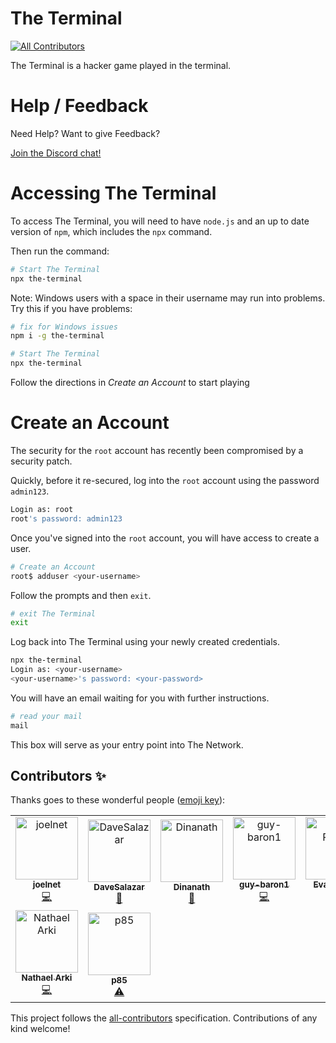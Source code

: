 # The Terminal

[![All Contributors](https://img.shields.io/badge/all_contributors-9-orange.svg?style=flat-square)](#contributors)

The Terminal is a hacker game played in the terminal.

# Help / Feedback

Need Help? Want to give Feedback?

[Join the Discord chat!](https://discordapp.com/invite/Gg7ptD5)

# Accessing The Terminal

To access The Terminal, you will need to have `node.js` and an up to date version of `npm`, which includes the `npx` command.

Then run the command:

```bash
# Start The Terminal
npx the-terminal
```

Note: Windows users with a space in their username may run into problems. Try this if you have problems:

```bash
# fix for Windows issues
npm i -g the-terminal

# Start The Terminal
npx the-terminal
```

Follow the directions in _Create an Account_ to start playing

# Create an Account

The security for the `root` account has recently been compromised by a security patch.

Quickly, before it re-secured, log into the `root` account using the password `admin123`.

```bash
Login as: root
root's password: admin123
```

Once you've signed into the `root` account, you will have access to create a user.

```bash
# Create an Account
root$ adduser <your-username>
```

Follow the prompts and then `exit`.

```bash
# exit The Terminal
exit
```

Log back into The Terminal using your newly created credentials.

```bash
npx the-terminal
Login as: <your-username>
<your-username>'s password: <your-password>
```

You will have an email waiting for you with further instructions.

```bash
# read your mail
mail
```

This box will serve as your entry point into The Network.

## Contributors ✨

Thanks goes to these wonderful people ([emoji key](https://allcontributors.org/docs/en/emoji-key)):

<!-- ALL-CONTRIBUTORS-LIST:START - Do not remove or modify this section -->
<!-- prettier-ignore -->
<table>
  <tr>
    <td align="center"><a href="http://joel.net"><img src="https://avatars3.githubusercontent.com/u/742630?v=4" width="100px;" alt="joelnet"/><br /><sub><b>joelnet</b></sub></a><br /><a href="https://github.com/joelnet/the-terminal-daemon/commits?author=joelnet" title="Code">💻</a></td>
    <td align="center"><a href="https://github.com/DaveSalazar"><img src="https://avatars3.githubusercontent.com/u/13337220?v=4" width="100px;" alt="DaveSalazar"/><br /><sub><b>DaveSalazar</b></sub></a><br /><a href="https://github.com/joelnet/the-terminal-daemon/commits?author=DaveSalazar" title="Documentation">📖</a></td>
    <td align="center"><a href="https://github.com/dnafication"><img src="https://avatars3.githubusercontent.com/u/6381587?v=4" width="100px;" alt="Dinanath"/><br /><sub><b>Dinanath</b></sub></a><br /><a href="https://github.com/joelnet/the-terminal-daemon/commits?author=dnafication" title="Documentation">📖</a></td>
    <td align="center"><a href="https://github.com/guy-baron1"><img src="https://avatars3.githubusercontent.com/u/29865682?v=4" width="100px;" alt="guy-baron1"/><br /><sub><b>guy-baron1</b></sub></a><br /><a href="https://github.com/joelnet/the-terminal-daemon/commits?author=guy-baron1" title="Code">💻</a></td>
    <td align="center"><a href="http://evanplaice.com"><img src="https://avatars1.githubusercontent.com/u/303159?v=4" width="100px;" alt="Evan Plaice"/><br /><sub><b>Evan Plaice</b></sub></a><br /><a href="https://github.com/joelnet/the-terminal-daemon/commits?author=evanplaice" title="Code">💻</a></td>
    <td align="center"><a href="https://github.com/sowmiyamuthuraman"><img src="https://avatars0.githubusercontent.com/u/32141844?v=4" width="100px;" alt="sowmiyamuthuraman"/><br /><sub><b>sowmiyamuthuraman</b></sub></a><br /><a href="https://github.com/joelnet/the-terminal-daemon/commits?author=sowmiyamuthuraman" title="Code">💻</a></td>
    <td align="center"><a href="https://github.com/Firstbober"><img src="https://avatars0.githubusercontent.com/u/22197465?v=4" width="100px;" alt="Firstbober"/><br /><sub><b>Firstbober</b></sub></a><br /><a href="https://github.com/joelnet/the-terminal-daemon/commits?author=Firstbober" title="Code">💻</a></td>
  </tr>
  <tr>
    <td align="center"><a href="https://github.com/Krayorn"><img src="https://avatars2.githubusercontent.com/u/25324366?v=4" width="100px;" alt="Nathael Arki"/><br /><sub><b>Nathael Arki</b></sub></a><br /><a href="https://github.com/joelnet/the-terminal-daemon/commits?author=Krayorn" title="Code">💻</a></td>
    <td align="center"><a href="https://github.com/p85"><img src="https://avatars0.githubusercontent.com/u/10893666?v=4" width="100px;" alt="p85"/><br /><sub><b>p85</b></sub></a><br /><a href="https://github.com/joelnet/the-terminal-daemon/commits?author=p85" title="Tests">⚠️</a></td>
  </tr>
</table>

<!-- ALL-CONTRIBUTORS-LIST:END -->

This project follows the [all-contributors](https://github.com/all-contributors/all-contributors) specification. Contributions of any kind welcome!
